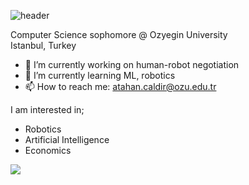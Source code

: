 ![header](https://capsule-render.vercel.app/api?type=wave&color=1DB954&height=200&section=header&text=Atahan%20Çaldır&animation=fadeIn&fontColor=000080&fontAlignY=20&fontSize=50)

Computer Science sophomore @ Ozyegin University<br>
Istanbul, Turkey

- 🔭 I’m currently working on human-robot negotiation
- :robot: I’m currently learning ML, robotics
- 📫 How to reach me: atahan.caldir@ozu.edu.tr

I am interested in;
  * Robotics
  * Artificial Intelligence
  * Economics

![](https://media.giphy.com/media/iZkua1UPocHgQ/giphy.gif)
